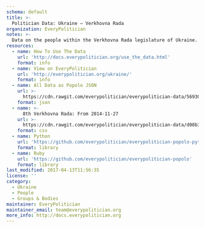 ```yaml
---
schema: default
title: >-
  Politician Data: Ukraine — Verkhovna Rada
organization: EveryPolitician
notes: >-
  Data on the people within the Verkhovna Rada legislature of Ukraine.
resources:
  - name: How To Use The Data
    url: 'http://docs.everypolitician.org/use_the_data.html'
    format: info
  - name: View on EveryPolitician
    url: 'http://everypolitician.org/ukraine/'
    format: info
  - name: All Data as Popolo JSON
    url: >-
      https://cdn.rawgit.com/everypolitician/everypolitician-data/5693002607596654f08a6fdf505a32842a789e21/data/Ukraine/Verkhovna_Rada/ep-popolo-v1.0.json
    format: json
  - name: >-
      8th Verkhovna Rada: From 2014-11-27
    url: >-
      https://cdn.rawgit.com/everypolitician/everypolitician-data/d08b39433700f45a0b036158a94eabbd68220468/data/Ukraine/Verkhovna_Rada/term-8.csv
    format: csv
  - name: Python
    url: 'https://github.com/everypolitician/everypolitician-popolo-python'
    format: library
  - name: Ruby
    url: 'https://github.com/everypolitician/everypolitician-popolo'
    format: library
last_modified: 2017-04-13T11:56:35
license: ''
category:
  - Ukraine
  - People
  - Groups & Bodies
maintainer: EveryPolitician
maintainer_email: team@everypolitician.org
more_info: http://docs.everypolitician.org
---
```

